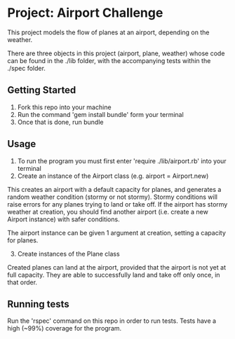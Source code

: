 # Project: Airport Challenge

This project models the flow of planes at an airport, depending on the weather.

There are three objects in this project (airport, plane, weather) whose code can be found in the ./lib folder, with the accompanying tests within the ./spec folder.

## Getting Started
 1. Fork this repo into your machine
 2. Run the command 'gem install bundle' form your terminal
 3. Once that is done, run bundle

## Usage
  1. To run the program you must first enter 'require ./lib/airport.rb' into your terminal
  2. Create an instance of the Airport class (e.g. airport = Airport.new)

  This creates an airport with a default capacity for planes, and generates a random weather condition (stormy or not stormy). Stormy conditions will raise errors for any planes trying to land or take off. If the airport has stormy weather at creation, you should find another airport (i.e. create a new Airport instance) with safer conditions.

  The airport instance can be given 1 argument at creation, setting a capacity for planes.

  3. Create instances of the Plane class

  Created planes can land at the airport, provided that the airport is not yet at full capacity. They are able to successfully land and take off only once, in that order.

## Running tests
  Run the 'rspec' command on this repo in order to run tests.
  Tests have a high (~99%) coverage for the program.

